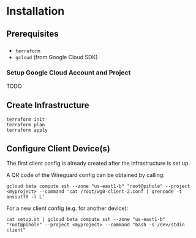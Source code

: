 # Installation

## Prerequisites

###

- `terraform`
- `gcloud` (from Google Cloud SDK)

### Setup Google Cloud Account and Project

TODO

## Create Infrastructure

```
terraform init
terraform plan
terraform apply
```

## Configure Client Device(s)

The first client config is already created after the infrastructure is set up.

A QR code of the Wireguard config can be obtained by calling:

```
gcloud beta compute ssh --zone "us-east1-b" "root@pihole" --project <myproject> --command 'cat /root/wg0-client-2.conf | qrencode -t ansiutf8 -l L'
```

For a new client config (e.g. for another device):

```
cat setup.sh | gcloud beta compute ssh --zone "us-east1-b" "root@pihole" --project <myproject> --command "bash -s /dev/stdin client"
```